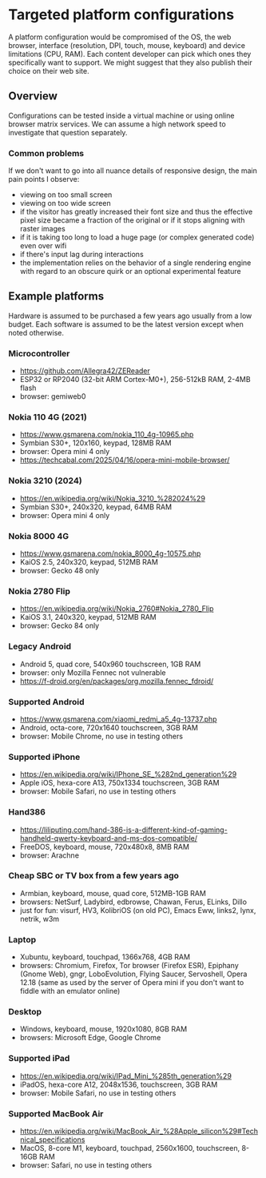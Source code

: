 # Targeted platform configurations

A platform configuration would be compromised of the OS, the web browser, interface (resolution, DPI, touch, mouse, keyboard) and device limitations (CPU, RAM). Each content developer can pick which ones they specifically want to support. We might suggest that they also publish their choice on their web site.

## Overview

Configurations can be tested inside a virtual machine or using online browser matrix services. We can assume a high network speed to investigate that question separately.

### Common problems

If we don't want to go into all nuance details of responsive design, the main pain points I observe:
* viewing on too small screen
* viewing on too wide screen
* if the visitor has greatly increased their font size and thus the effective pixel size became a fraction of the original or if it stops aligning with raster images
* if it is taking too long to load a huge page (or complex generated code) even over wifi
* if there's input lag during interactions
* the implementation relies on the behavior of a single rendering engine with regard to an obscure quirk or an optional experimental feature

## Example platforms

Hardware is assumed to be purchased a few years ago usually from a low budget. Each software is assumed to be the latest version except when noted otherwise.

### Microcontroller

* https://github.com/Allegra42/ZEReader
* ESP32 or RP2040 (32-bit ARM Cortex-M0+), 256-512kB RAM, 2-4MB flash
* browser: gemiweb0

### Nokia 110 4G (2021)

* https://www.gsmarena.com/nokia_110_4g-10965.php
* Symbian S30+, 120x160, keypad, 128MB RAM
* browser: Opera mini 4 only
* https://techcabal.com/2025/04/16/opera-mini-mobile-browser/

### Nokia 3210 (2024)

* https://en.wikipedia.org/wiki/Nokia_3210_%282024%29
* Symbian S30+, 240x320, keypad, 64MB RAM
* browser: Opera mini 4 only

### Nokia 8000 4G

* https://www.gsmarena.com/nokia_8000_4g-10575.php
* KaiOS 2.5, 240x320, keypad, 512MB RAM
* browser: Gecko 48 only

### Nokia 2780 Flip

* https://en.wikipedia.org/wiki/Nokia_2760#Nokia_2780_Flip
* KaiOS 3.1, 240x320, keypad, 512MB RAM
* browser: Gecko 84 only

### Legacy Android

* Android 5, quad core, 540x960 touchscreen, 1GB RAM
* browser: only Mozilla Fennec not vulnerable
* https://f-droid.org/en/packages/org.mozilla.fennec_fdroid/

### Supported Android

* https://www.gsmarena.com/xiaomi_redmi_a5_4g-13737.php
* Android, octa-core, 720x1640 touchscreen, 3GB RAM
* browser: Mobile Chrome, no use in testing others

### Supported iPhone

* https://en.wikipedia.org/wiki/IPhone_SE_%282nd_generation%29
* Apple iOS, hexa-core A13, 750x1334 touchscreen, 3GB RAM
* browser: Mobile Safari, no use in testing others

### Hand386

* https://liliputing.com/hand-386-is-a-different-kind-of-gaming-handheld-qwerty-keyboard-and-ms-dos-compatible/
* FreeDOS, keyboard, mouse, 720x480x8, 8MB RAM
* browser: Arachne

### Cheap SBC or TV box from a few years ago

* Armbian, keyboard, mouse, quad core, 512MB-1GB RAM
* browsers: NetSurf, Ladybird, edbrowse, Chawan, Ferus, ELinks, Dillo
* just for fun: visurf, HV3, KolibriOS (on old PC), Emacs Eww, links2, lynx, netrik, w3m

### Laptop

* Xubuntu, keyboard, touchpad, 1366x768, 4GB RAM
* browsers: Chromium, Firefox, Tor browser (Firefox ESR), Epiphany (Gnome Web), gngr, LoboEvolution, Flying Saucer, Servoshell, Opera 12.18 (same as used by the server of Opera mini if you don't want to fiddle with an emulator online)

### Desktop

* Windows, keyboard, mouse, 1920x1080, 8GB RAM
* browsers: Microsoft Edge, Google Chrome

### Supported iPad

* https://en.wikipedia.org/wiki/IPad_Mini_%285th_generation%29
* iPadOS, hexa-core A12, 2048x1536, touchscreen, 3GB RAM
* browser: Mobile Safari, no use in testing others

### Supported MacBook Air

* https://en.wikipedia.org/wiki/MacBook_Air_%28Apple_silicon%29#Technical_specifications
* MacOS, 8-core M1, keyboard, touchpad, 2560x1600, touchscreen, 8-16GB RAM
* browser: Safari, no use in testing others
